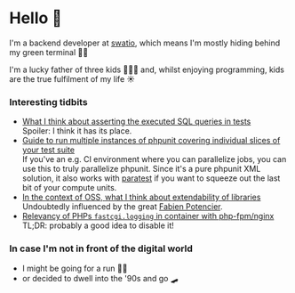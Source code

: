 # Hello 👋
I'm a backend developer at [swatio](https://github.com/swatio), which means I'm mostly hiding behind my green terminal 👨‍💻

I'm a lucky father of three kids 🐣🐣🐣 and, whilst enjoying programming, kids are the true fulfilment of my life ☀️

### Interesting tidbits
- [What I think about asserting the executed SQL queries in tests](https://github.com/laravel/ideas/issues/1553#issuecomment-828144741)\
  Spoiler: I think it has its place.
- [Guide to run multiple instances of phpunit covering individual slices of your test suite](https://github.com/wizaplace/phpunit-slicer/pull/8#issuecomment-796835653)\
  If you've an e.g. CI environment where you can parallelize jobs, you can use this to truly parallelize phpunit. Since it's a pure phpunit XML solution, it also works with [paratest](https://github.com/paratestphp/paratest) if you want to squeeze out the last bit of your compute units.
- [In the context of OSS, what I think about extendability of libraries](https://github.com/wildbit/swiftmailer-postmark/pull/33#issuecomment-687601800)\
  Undoubtedly influenced by the great [Fabien Potencier](http://fabien.potencier.org/pragmatism-over-theory-protected-vs-private.html).
- [Relevancy of PHPs `fastcgi.logging` in container with php-fpm/nginx](https://github.com/docker-library/php/issues/878#issuecomment-938595965)\
  TL;DR: probably a good idea to disable it!

### In case I'm not in front of the digital world
- I might be going for a run 🏃‍♂️
- or decided to dwell into the '90s and go 🛹
